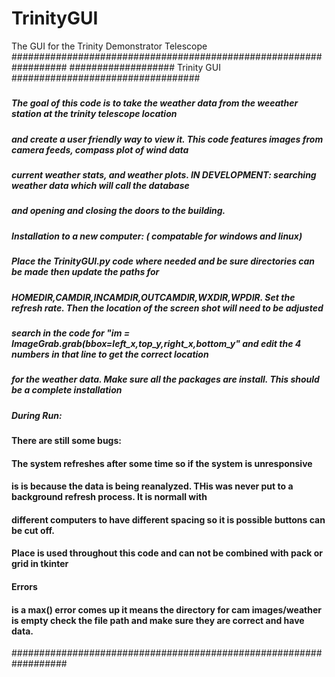 # TrinityGUI
The GUI for the Trinity Demonstrator Telescope
##################################################################
################### Trinity GUI ##################################
#####  
##### The goal of this code is to take the weather data from the weeather station at the trinity telescope location
##### and create a user friendly way to view it. This code features images from camera feeds, compass plot of wind data
##### current weather stats, and weather plots. IN DEVELOPMENT: searching weather data which will call the database
##### and opening and closing the doors to the building.
#####
##### Installation to a new computer: ( compatable for windows and linux)
##### Place the TrinityGUI.py code where needed and be sure directories can be made then update the paths for
##### HOMEDIR,CAMDIR,INCAMDIR,OUTCAMDIR,WXDIR,WPDIR. Set the refresh rate. Then the location of the screen shot will need to be adjusted
##### search in the code for "im = ImageGrab.grab(bbox=left_x,top_y,right_x,bottom_y" and edit the 4 numbers in that line to get the correct location
##### for the weather data. Make sure all the packages are install. This should be a complete installation
#####
##### During Run:
#### There are still some bugs:
#### The system refreshes after some time so if the system is unresponsive
#### is is because the data is being reanalyzed. THis was never put to a background refresh process. It is normall with
#### different computers to have different spacing so it is possible buttons can be cut off.
#### Place is used throughout this code and can not be combined with pack or grid in tkinter
####
#### Errors
#### is a max() error comes up it means the directory for cam images/weather is empty check the file path and make sure they are correct and have data.
##################################################################
